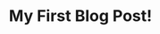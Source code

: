 ---
title: My First Blog Post!
tags: [Hello World]
style: fill
color: success
description: This is a hello world test!
---